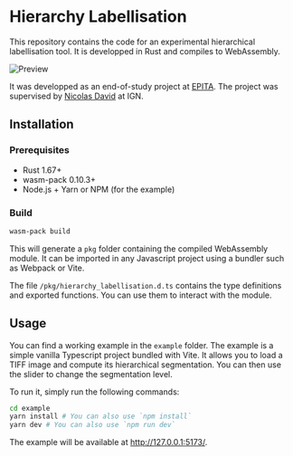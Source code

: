 # Hierarchy Labellisation

This repository contains the code for an experimental hierarchical labellisation tool. It is developped in Rust and compiles to WebAssembly.

![Preview](https://i.imgur.com/Vhp9djB.jpg)

It was developped as an end-of-study project at [EPITA](https://www.epita.fr/). The project was supervised by [Nicolas David](https://github.com/ndavid) at IGN.

## Installation

### Prerequisites

- Rust 1.67+
- wasm-pack 0.10.3+
- Node.js + Yarn or NPM (for the example)

### Build

```bash
wasm-pack build
```

This will generate a `pkg` folder containing the compiled WebAssembly module. It can be imported in any Javascript project using a bundler such as Webpack or Vite.

The file `/pkg/hierarchy_labellisation.d.ts` contains the type definitions and exported functions. You can use them to interact with the module.

## Usage

You can find a working example in the `example` folder. The example is a simple vanilla Typescript project bundled with Vite. It allows you to load a TIFF image and compute its hierarchical segmentation. You can then use the slider to change the segmentation level.

To run it, simply run the following commands:

```bash
cd example
yarn install # You can also use `npm install`
yarn dev # You can also use `npm run dev`
```

The example will be available at http://127.0.0.1:5173/.
